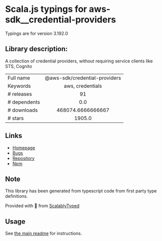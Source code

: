 
# Scala.js typings for aws-sdk__credential-providers

Typings are for version 3.192.0

## Library description:
A collection of credential providers, without requiring service clients like STS, Cognito

|                    |                 |
| ------------------ | :-------------: |
| Full name          | @aws-sdk/credential-providers |
| Keywords           | aws, credentials |
| # releases         | 91 |
| # dependents       | 0.0 |
| # downloads        | 468074.6666666667 |
| # stars            | 1905.0 |

## Links
- [Homepage](https://github.com/aws/aws-sdk-js-v3/tree/main/packages/credential-providers)
- [Bugs](https://github.com/aws/aws-sdk-js-v3/issues)
- [Repository](https://github.com/aws/aws-sdk-js-v3)
- [Npm](https://www.npmjs.com/package/%40aws-sdk%2Fcredential-providers)
    


## Note
This library has been generated from typescript code from first party type definitions.

Provided with :purple_heart: from [ScalablyTyped](https://github.com/oyvindberg/ScalablyTyped)

## Usage
See [the main readme](../../readme.md) for instructions.


